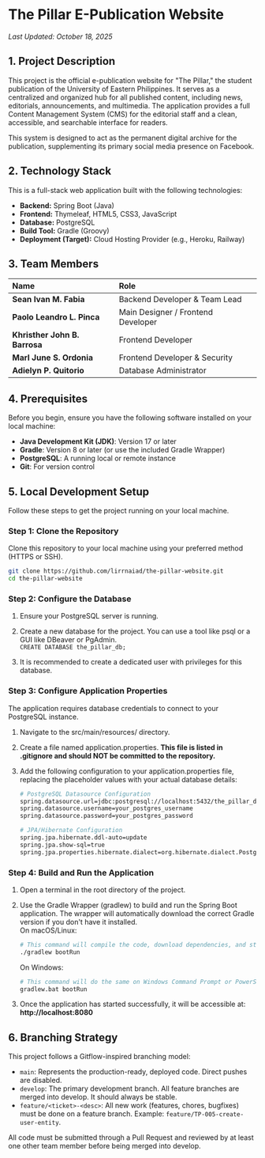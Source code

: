 # **The Pillar E-Publication Website**

*Last Updated: October 18, 2025*

## **1\. Project Description**

This project is the official e-publication website for "The Pillar," the student publication of the University of Eastern Philippines. It serves as a centralized and organized hub for all published content, including news, editorials, announcements, and multimedia. The application provides a full Content Management System (CMS) for the editorial staff and a clean, accessible, and searchable interface for readers.

This system is designed to act as the permanent digital archive for the publication, supplementing its primary social media presence on Facebook.

## **2\. Technology Stack**

This is a full-stack web application built with the following technologies:

* **Backend:** Spring Boot (Java)  
* **Frontend:** Thymeleaf, HTML5, CSS3, JavaScript  
* **Database:** PostgreSQL  
* **Build Tool:** Gradle (Groovy)  
* **Deployment (Target):** Cloud Hosting Provider (e.g., Heroku, Railway)

## **3\. Team Members**

| Name | Role |
| :---- | :---- |
| **Sean Ivan M. Fabia** | Backend Developer & Team Lead |
| **Paolo Leandro L. Pinca** | Main Designer / Frontend Developer |
| **Khristher John B. Barrosa** | Frontend Developer |
| **Marl June S. Ordonia** | Frontend Developer & Security |
| **Adielyn P. Quitorio** | Database Administrator |

## **4\. Prerequisites**

Before you begin, ensure you have the following software installed on your local machine:

* **Java Development Kit (JDK)**: Version 17 or later  
* **Gradle**: Version 8 or later (or use the included Gradle Wrapper)  
* **PostgreSQL**: A running local or remote instance  
* **Git**: For version control

## **5\. Local Development Setup**

Follow these steps to get the project running on your local machine.

### **Step 1: Clone the Repository**

Clone this repository to your local machine using your preferred method (HTTPS or SSH).
```bash
git clone https://github.com/lirrnaiad/the-pillar-website.git 
cd the-pillar-website
```

### **Step 2: Configure the Database**

1. Ensure your PostgreSQL server is running.  
2. Create a new database for the project. You can use a tool like psql or a GUI like DBeaver or PgAdmin.  
   `CREATE DATABASE the_pillar_db;`

3. It is recommended to create a dedicated user with privileges for this database.

### **Step 3: Configure Application Properties**

The application requires database credentials to connect to your PostgreSQL instance.

1. Navigate to the src/main/resources/ directory.  
2. Create a file named application.properties. **This file is listed in .gitignore and should NOT be committed to the repository.**  
3. Add the following configuration to your application.properties file, replacing the placeholder values with your actual database details:
   ```bash
   # PostgreSQL Datasource Configuration  
   spring.datasource.url=jdbc:postgresql://localhost:5432/the_pillar_db  
   spring.datasource.username=your_postgres_username  
   spring.datasource.password=your_postgres_password
   ```

   ```bash
   # JPA/Hibernate Configuration  
   spring.jpa.hibernate.ddl-auto=update  
   spring.jpa.show-sql=true  
   spring.jpa.properties.hibernate.dialect=org.hibernate.dialect.PostgreSQLDialect
   ```

### **Step 4: Build and Run the Application**

1. Open a terminal in the root directory of the project.  
2. Use the Gradle Wrapper (gradlew) to build and run the Spring Boot application. The wrapper will automatically download the correct Gradle version if you don't have it installed.  
   On macOS/Linux:
   ```bash
   # This command will compile the code, download dependencies, and start the server.  
   ./gradlew bootRun
   ```

   On Windows:
   ```bash
   # This command will do the same on Windows Command Prompt or PowerShell.  
   gradlew.bat bootRun
   ```

4. Once the application has started successfully, it will be accessible at: **http://localhost:8080**

## **6\. Branching Strategy**

This project follows a Gitflow-inspired branching model:

* `main`: Represents the production-ready, deployed code. Direct pushes are disabled.  
* `develop`: The primary development branch. All feature branches are merged into develop. It should always be stable.  
* `feature/<ticket>-<desc>`: All new work (features, chores, bugfixes) must be done on a feature branch. Example: `feature/TP-005-create-user-entity`.

All code must be submitted through a Pull Request and reviewed by at least one other team member before being merged into develop.
